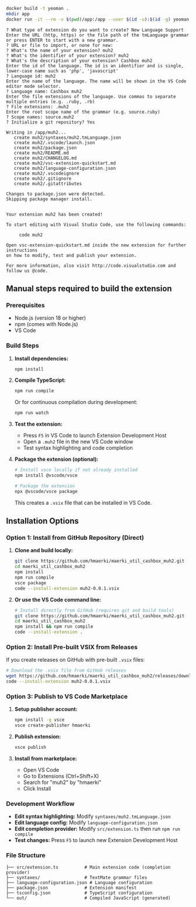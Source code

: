 
```bash
docker build -t yeoman .
mkdir app
docker run -it --rm -v $(pwd)/app:/app --user $(id -u):$(id -g) yeoman
```

```
? What type of extension do you want to create? New Language Support
Enter the URL (http, https) or the file path of the tmLanguage grammar or press ENTER to start with a new grammar.
? URL or file to import, or none for new: 
? What's the name of your extension? muh2
? What's the identifier of your extension? muh2
? What's the description of your extension? Cashbox muh2
Enter the id of the language. The id is an identifier and is single, lower-case name such as 'php', 'javascript'
? Language id: muh2
Enter the name of the language. The name will be shown in the VS Code editor mode selector.
? Language name: Cashbox muh2
Enter the file extensions of the language. Use commas to separate multiple entries (e.g. .ruby, .rb)
? File extensions: .muh2
Enter the root scope name of the grammar (e.g. source.ruby)
? Scope names: source.muh2
? Initialize a git repository? Yes

Writing in /app/muh2...
   create muh2/syntaxes/muh2.tmLanguage.json
   create muh2/.vscode/launch.json
   create muh2/package.json
   create muh2/README.md
   create muh2/CHANGELOG.md
   create muh2/vsc-extension-quickstart.md
   create muh2/language-configuration.json
   create muh2/.vscodeignore
   create muh2/.gitignore
   create muh2/.gitattributes

Changes to package.json were detected.
Skipping package manager install.


Your extension muh2 has been created!

To start editing with Visual Studio Code, use the following commands:

     code muh2

Open vsc-extension-quickstart.md inside the new extension for further instructions
on how to modify, test and publish your extension.

For more information, also visit http://code.visualstudio.com and follow us @code.
```

## Manual steps required to build the extension

### Prerequisites
- Node.js (version 18 or higher)
- npm (comes with Node.js)
- VS Code

### Build Steps

1. **Install dependencies:**
   ```bash
   npm install
   ```

2. **Compile TypeScript:**
   ```bash
   npm run compile
   ```
   
   Or for continuous compilation during development:
   ```bash
   npm run watch
   ```

3. **Test the extension:**
   - Press `F5` in VS Code to launch Extension Development Host
   - Open a `.muh2` file in the new VS Code window
   - Test syntax highlighting and code completion

4. **Package the extension (optional):**
   ```bash
   # Install vsce locally if not already installed
   npm install @vscode/vsce
   
   # Package the extension
   npx @vscode/vsce package
   ```
   This creates a `.vsix` file that can be installed in VS Code.

## Installation Options

### Option 1: Install from GitHub Repository (Direct)

1. **Clone and build locally:**
   ```bash
   git clone https://github.com/hmaerki/maerki_util_cashbox_muh2.git
   cd maerki_util_cashbox_muh2
   npm install
   npm run compile
   vsce package
   code --install-extension muh2-0.0.1.vsix
   ```

2. **Or use the VS Code command line:**
   ```bash
   # Install directly from GitHub (requires git and build tools)
   git clone https://github.com/hmaerki/maerki_util_cashbox_muh2.git
   cd maerki_util_cashbox_muh2
   npm install && npm run compile
   code --install-extension .
   ```

### Option 2: Install Pre-built VSIX from Releases

If you create releases on GitHub with pre-built `.vsix` files:

```bash
# Download the .vsix file from GitHub releases
wget https://github.com/hmaerki/maerki_util_cashbox_muh2/releases/download/v0.0.1/muh2-0.0.1.vsix
code --install-extension muh2-0.0.1.vsix
```

### Option 3: Publish to VS Code Marketplace

1. **Setup publisher account:**
   ```bash
   npm install -g vsce
   vsce create-publisher hmaerki
   ```

2. **Publish extension:**
   ```bash
   vsce publish
   ```

3. **Install from marketplace:**
   - Open VS Code
   - Go to Extensions (Ctrl+Shift+X)
   - Search for "muh2" by "hmaerki"
   - Click Install

### Development Workflow

- **Edit syntax highlighting:** Modify `syntaxes/muh2.tmLanguage.json`
- **Edit language config:** Modify `language-configuration.json`  
- **Edit completion provider:** Modify `src/extension.ts` then run `npm run compile`
- **Test changes:** Press `F5` to launch new Extension Development Host

### File Structure
```
├── src/extension.ts          # Main extension code (completion provider)
├── syntaxes/                 # TextMate grammar files
├── language-configuration.json # Language configuration
├── package.json              # Extension manifest
├── tsconfig.json             # TypeScript configuration
└── out/                      # Compiled JavaScript (generated)
```

